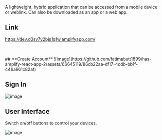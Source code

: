 A lightweight, hybrid application that can be accessed from a mobile device or weblink. Can also be downloaded as an app or a web app.

## **Link** 
https://dev.d3sv7v2bjs1q1w.amplifyapp.com/

<br>
<br>
## **Create Account**
![image](https://github.com/fatimabutt1899/has-amplify-react-app-2/assets/66645119/86cb22aa-df17-4cdb-bb1f-446a661c82af)


## **Sign In**
![image](https://github.com/fatimabutt1899/has-amplify-react-app-2/assets/66645119/c4e6b6f4-2c03-41b1-91d4-b88f37415e5f)


## **User Interface**
Switch on/off buttons to control your devices.

![image](https://github.com/fatimabutt1899/has-amplify-react-app-2/assets/66645119/64d8c059-351e-4e76-96bd-84962f58a375)





